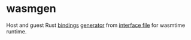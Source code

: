# wasmgen

Host and guest Rust [bindings](https://github.com/xxshady/wasmgen/blob/a53f812c44ac23489593c278ebc6a25235a92b8e/test-host/src/main.rs#L5) [generator](/wasm_codegen) from [interface file](/wasm.interface) for wasmtime runtime.

